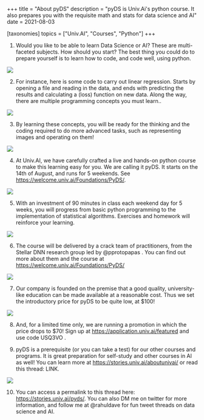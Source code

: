 +++
title = "About pyDS"
description = "pyDS is Univ.Ai's python course. It also prepares you with the requisite math and stats for data science and AI"
date = 2021-08-03

[taxonomies]
topics = ["Univ.AI", "Courses", "Python"]
+++


1. Would you like to be able to learn Data Science or AI? These are multi-faceted subjects. How should you start? The best thing you could do to prepare yourself is to learn how to code, and code well, using python.

![](/pyds/1.png)




2. For instance, here is some code to carry out linear regression. Starts by opening a file and reading in the data, and ends with predicting the results and calculating a (loss) function on new data. Along the way, there are multiple programming concepts you must learn..

![](/pyds/2.png)




3. By learning these concepts, you will be ready for the thinking and the coding required to do more advanced tasks, such as representing images and operating on them!

![](/pyds/3.png)




4. At Univ.AI, we have carefully crafted a live and hands-on python course to make this learning easy for you. We are calling it pyDS. It starts on the 14th of August, and runs for 5 weekends. See <https://welcome.univ.ai/Foundations/PyDS/>.

![](/pyds/4.png)




5. With an investment of 90 minutes in class each weekend day for 5 weeks, you will progress from basic python programming to the implementation of statistical algorithms. Exercises and homework will reinforce your learning.

![](/pyds/5.png)




6. The course will be delivered by a crack team of practitioners, from the Stellar DNN research group led by @pprotopapas . You can find out more about them and the course at <https://welcome.univ.ai/Foundations/PyDS/>

![](/pyds/6.png)




7. Our company is founded on the premise that a good quality, university-like education can be made available at a reasonable cost. Thus we set the introductory price for pyDS to be quite low, at $100!

![](/pyds/7.png)




8. And, for a limited time only, we are running a promotion in which the price drops to $70! Sign up at <https://application.univ.ai/featured> and use code USQ3VO .




9. pyDS is a prerequisite (or you can take a test) for our other courses and programs. It is great preparation for self-study and other courses in AI as well! You can learn more at <https://stories.univ.ai/aboutunivai/> or read this thread: LINK.

![](/pyds/9.png)




10. You can access a permalink to this thread here: <https://stories.univ.ai/pyds/>. You can also DM me on twitter for more information, and follow me at @rahuldave for fun tweet threads on data science and AI.

